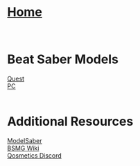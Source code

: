 # [Home](https://cgray1234.github.io/index)  
<br/>

# Beat Saber Models  
[Quest](./Quest/quest-models.md)  
[PC](./PC/pc-models.md)  
<br/>

# Additional Resources  
[ModelSaber](https://modelsaber.com)  
[BSMG Wiki](https://bsmg.wiki)  
[Qosmetics Discord](https://discord.gg/qosmetics)
